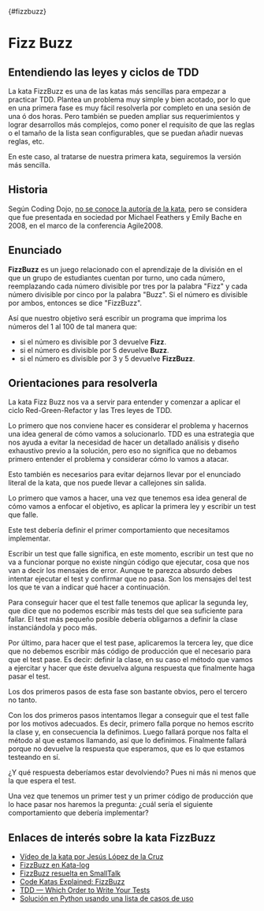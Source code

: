 {#fizzbuzz}
# Fizz Buzz

## Entendiendo las leyes y ciclos de TDD

La kata FizzBuzz es una de las katas más sencillas para empezar a practicar TDD. Plantea un problema muy simple y bien acotado, por lo que en una primera fase es muy fácil resolverla por completo en una sesión de una ó dos horas. Pero también se pueden ampliar sus requerimientos y lograr desarrollos más complejos, como poner el requisito de que las reglas o el tamaño de la lista sean configurables, que se puedan añadir nuevas reglas, etc.

En este caso, al tratarse de nuestra primera kata, seguiremos la versión más sencilla.

## Historia

Según Coding Dojo, [no se conoce la autoría de la kata](http://codingdojo.org/kata/FizzBuzz/), pero se considera que fue presentada en sociedad por Michael Feathers y Emily Bache en 2008, en el marco de la conferencia Agile2008.

## Enunciado

**FizzBuzz** es un juego relacionado con el aprendizaje de la división en el que un grupo de estudiantes cuentan por turno, uno cada número, reemplazando cada número divisible por tres por la palabra "Fizz" y cada número divisible por cinco por la palabra "Buzz". Si el número es divisible por ambos, entonces se dice "FizzBuzz".

Así que nuestro objetivo será escribir un programa que imprima los números del 1 al 100 de tal manera que:

* si el número es divisible por 3 devuelve **Fizz**.
* si el número es divisible por 5 devuelve **Buzz**.
* si el número es divisible por 3 y 5 devuelve **FizzBuzz**.

## Orientaciones para resolverla

La kata Fizz Buzz nos va a servir para entender y comenzar a aplicar el ciclo Red-Green-Refactor y las Tres leyes de TDD.

Lo primero que nos conviene hacer es considerar el problema y hacernos una idea general de cómo vamos a solucionarlo. TDD es una estrategia que nos ayuda a evitar la necesidad de hacer un detallado análisis y diseño exhaustivo previo a la solución, pero eso no significa que no debamos primero entender el problema y considerar cómo lo vamos a atacar.

Esto también es necesarios para evitar dejarnos llevar por el enunciado literal de la kata, que nos puede llevar a callejones sin salida.

Lo primero que vamos a hacer, una vez que tenemos esa idea general de cómo vamos a enfocar el objetivo, es aplicar la primera ley y escribir un test que falle.

Este test debería definir el primer comportamiento que necesitamos implementar.

Escribir un test que falle significa, en este momento, escribir un test que no va a funcionar porque no existe ningún código que ejecutar, cosa que nos van a decir los mensajes de error. Aunque te parezca absurdo debes intentar ejecutar el test y confirmar que no pasa. Son los mensajes del test los que te van a indicar qué hacer a continuación.

Para conseguir hacer que el test falle tenemos que aplicar la segunda ley, que dice que no podemos escribir más tests del que sea suficiente para fallar. El test más pequeño posible debería obligarnos a definir la clase instanciándola y poco más.

Por último, para hacer que el test pase, aplicaremos la tercera ley, que dice que no debemos escribir más código de producción que el necesario para que el test pase. Es decir: definir la clase, en su caso el método que vamos a ejercitar y hacer que éste devuelva alguna respuesta que finalmente haga pasar el test.

Los dos primeros pasos de esta fase son bastante obvios, pero el tercero no tanto.

Con los dos primeros pasos intentamos llegar a conseguir que el test falle por los motivos adecuados. Es decir, primero falla porque no hemos escrito la clase y, en consecuencia la definimos. Luego fallará porque nos falta el método al que estamos llamando, así que lo definimos. Finalmente fallará porque no devuelve la respuesta que esperamos, que es lo que estamos testeando en sí.

¿Y qué respuesta deberíamos estar devolviendo? Pues ni más ni menos que la que espera el test.

Una vez que tenemos un primer test y un primer código de producción que lo hace pasar nos haremos la pregunta: ¿cuál sería el siguiente comportamiento que debería implementar?

## Enlaces de interés sobre la kata FizzBuzz

* [Vídeo de la kata por Jesús López de la Cruz](https://jesuslc.com/2016/02/17/kata-fizzbuzz/)
* [FizzBuzz en Kata-log](https://kata-log.rocks/fizz-buzz-kata)
* [FizzBuzz resuelta en SmallTalk](https://www.youtube.com/watch?v=BV86r2k6QI8)
* [Code Katas Explained: FizzBuzz](https://www.youtube.com/watch?v=JyRouDwzCoo)
* [TDD — Which Order to Write Your Tests](https://cloudnative.ly/which-order-to-write-your-tests-7ea2937761a1)
* [Solución en Python usando una lista de casos de uso](https://www.linkedin.com/learning/unit-testing-and-test-driven-development-in-python/example-tdd-session-the-fizzbuzz-kata)
